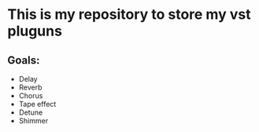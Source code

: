 # This is my repository to store my vst pluguns
## Goals:
- Delay 
- Reverb
- Chorus
- Tape effect
- Detune
- Shimmer